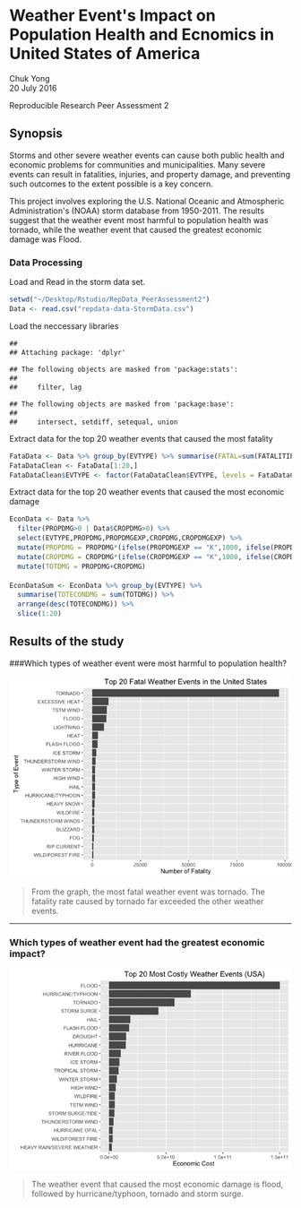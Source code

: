# Weather Event's Impact on Population Health and Ecnomics in United States of America
Chuk Yong  
20 July 2016  

Reproducible Research Peer Assessment 2

## Synopsis
Storms and other severe weather events can cause both public health and economic problems for communities and municipalities. Many severe events can result in fatalities, injuries, and property damage, and preventing such outcomes to the extent possible is a key concern.

This project involves exploring the U.S. National Oceanic and Atmospheric Administration's (NOAA) storm database from 1950-2011.  The results suggest that the weather event most harmful to population health was tornado, while the weather event that caused the greatest economic damage was Flood.

### Data Processing

Load and Read in the storm data set.

```r
setwd("~/Desktop/Rstudio/RepData_PeerAssessment2")
Data <- read.csv("repdata-data-StormData.csv")
```

Load the neccessary libraries

```
## 
## Attaching package: 'dplyr'
```

```
## The following objects are masked from 'package:stats':
## 
##     filter, lag
```

```
## The following objects are masked from 'package:base':
## 
##     intersect, setdiff, setequal, union
```

Extract data for the top 20 weather events that caused the most fatality

```r
FataData <- Data %>% group_by(EVTYPE) %>% summarise(FATAL=sum(FATALITIES)+sum(INJURIES)) %>% arrange(desc(FATAL))
FataDataClean <- FataData[1:20,]
FataDataClean$EVTYPE <- factor(FataDataClean$EVTYPE, levels = FataDataClean$EVTYPE[order(FataDataClean$FATAL)])
```

Extract data for the top 20 weather events that caused the most economic damage


```r
EconData <- Data %>%
  filter(PROPDMG>0 | Data$CROPDMG>0) %>%
  select(EVTYPE,PROPDMG,PROPDMGEXP,CROPDMG,CROPDMGEXP) %>%
  mutate(PROPDMG = PROPDMG*(ifelse(PROPDMGEXP == "K",1000, ifelse(PROPDMGEXP == "M",1000000,ifelse(PROPDMGEXP == "B",1000000000,1))))) %>%
  mutate(CROPDMG = CROPDMG*(ifelse(CROPDMGEXP == "K",1000, ifelse(CROPDMGEXP == "M",1000000,ifelse(CROPDMGEXP == "B",1000000000,1))))) %>%
  mutate(TOTDMG = PROPDMG+CROPDMG)

EconDataSum <- EconData %>% group_by(EVTYPE) %>% 
  summarise(TOTECONDMG = sum(TOTDMG)) %>%
  arrange(desc(TOTECONDMG)) %>%
  slice(1:20)
```

## Results of the study

###Which types of weather event were most harmful to population health?

![](storm_data_files/figure-html/plot_fatal-1.png)<!-- -->

> From the graph, the most fatal weather event was tornado. The fatality rate caused by tornado far exceeded the other weather events.

----------------------------------------------------------

### Which types of weather event had the greatest economic impact?

![](storm_data_files/figure-html/plot_economic_damage-1.png)<!-- -->

> The weather event that caused the most economic damage is flood, followed by hurricane/typhoon, tornado and storm surge.
